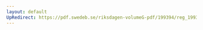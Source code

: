 ```yaml
---
layout: default
UpRedirect: https://pdf.swedeb.se/riksdagen-volumeG-pdf/199394/reg_199394/reg_199394_0065.pdf
---
```

